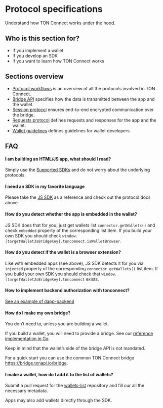 # Protocol specifications

Understand how TON Connect works under the hood.

## Who is this section for?

* If you implement a wallet
* If you develop an SDK
* If you want to learn how TON Connect works

## Sections overview

* [Protocol workflows](/develop/dapps/ton-connect/protocol/workflow) is an overview of all the protocols involved in TON Connect.
* [Bridge API](/develop/dapps/ton-connect/protocol/bridge) specifies how the data is transmitted between the app and the wallet.
* [Session protocol](/develop/dapps/ton-connect/protocol/session) ensures end-to-end encrypted communication over the bridge.
* [Requests protocol](/develop/dapps/ton-connect/protocol/requests-responses) defines requests and responses for the app and the wallet.
* [Wallet guidelines](/develop/dapps/ton-connect/protocol/wallet-guidelines) defines guidelines for wallet developers.

## FAQ

#### I am building an HTML/JS app, what should I read?

Simply use the [Supported SDKs](/develop/dapps/ton-connect/developers) and do not worry about the underlying protocols.

#### I need an SDK in my favorite language

Please take the [JS SDK](/develop/dapps/ton-connect/developers) as a reference and check out the protocol docs above.

#### How do you detect whether the app is embedded in the wallet?

JS SDK does that for you; just get wallets list `connector.getWallets()` and check `embedded` property of the corresponding list item. If you build your own SDK you should check `window.[targetWalletJsBridgeKey].tonconnect.isWalletBrowser`.

#### How do you detect if the wallet is a browser extension?

Like with embedded apps (see above), JS SDK detects it for you via `injected` property of the corresponding `connector.getWallets()` list item. If you build your own SDK you should check that `window.[targetWalletJsBridgeKey].tonconnect` exists.

#### How to implement backend authorization with tonconnect?

[See an example of dapp-backend](https://github.com/ton-connect/demo-dapp-backend)

#### How do I make my own bridge?

You don’t need to, unless you are building a wallet.

If you build a wallet, you will need to provide a bridge. See our [reference implementation in Go](https://github.com/ton-connect/bridge).

Keep in mind that the wallet’s side of the bridge API is not mandated.

For a quick start you can use the common TON Connect bridge https://bridge.tonapi.io/bridge.

#### I make a wallet, how do I add it to the list of wallets?

Submit a pull request for the [wallets-list](https://github.com/ton-blockchain/wallets-list) repository and fill our all the necessary metadata.

Apps may also add wallets directly through the SDK.
